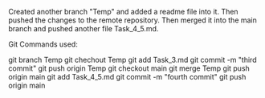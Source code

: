 Created another branch "Temp" and added a readme file into it. Then pushed the changes to the remote repository. Then merged it into the main branch and pushed another file Task_4_5.md.

Git Commands used:

git branch Temp
git chechout Temp
git add Task_3.md
git commit -m "third commit"
git push origin Temp
git checkout main
git merge Temp
git push origin main
git add Task_4_5.md
git commit -m "fourth commit"
git push origin main